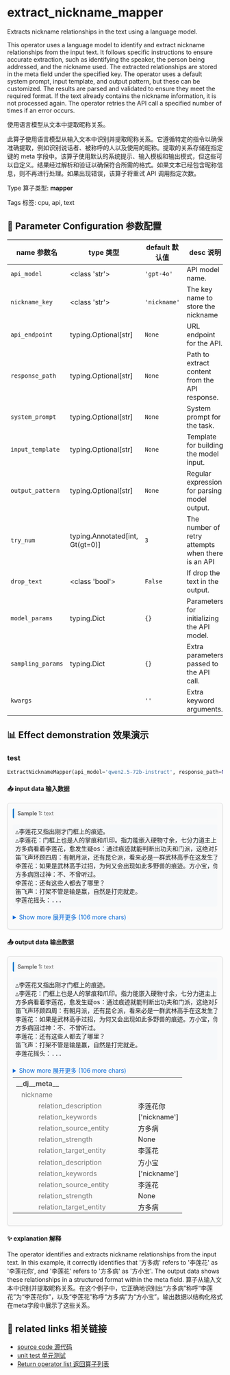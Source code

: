 # extract_nickname_mapper

Extracts nickname relationships in the text using a language model.

This operator uses a language model to identify and extract nickname relationships from the input text. It follows specific instructions to ensure accurate extraction, such as identifying the speaker, the person being addressed, and the nickname used. The extracted relationships are stored in the meta field under the specified key. The operator uses a default system prompt, input template, and output pattern, but these can be customized. The results are parsed and validated to ensure they meet the required format. If the text already contains the nickname information, it is not processed again. The operator retries the API call a specified number of times if an error occurs.

使用语言模型从文本中提取昵称关系。

此算子使用语言模型从输入文本中识别并提取昵称关系。它遵循特定的指令以确保准确提取，例如识别说话者、被称呼的人以及使用的昵称。提取的关系存储在指定键的 meta 字段中。该算子使用默认的系统提示、输入模板和输出模式，但这些可以自定义。结果经过解析和验证以确保符合所需的格式。如果文本已经包含昵称信息，则不再进行处理。如果出现错误，该算子将重试 API 调用指定次数。

Type 算子类型: **mapper**

Tags 标签: cpu, api, text

## 🔧 Parameter Configuration 参数配置
| name 参数名 | type 类型 | default 默认值 | desc 说明 |
|--------|------|--------|------|
| `api_model` | <class 'str'> | `'gpt-4o'` | API model name. |
| `nickname_key` | <class 'str'> | `'nickname'` | The key name to store the nickname |
| `api_endpoint` | typing.Optional[str] | `None` | URL endpoint for the API. |
| `response_path` | typing.Optional[str] | `None` | Path to extract content from the API response. |
| `system_prompt` | typing.Optional[str] | `None` | System prompt for the task. |
| `input_template` | typing.Optional[str] | `None` | Template for building the model input. |
| `output_pattern` | typing.Optional[str] | `None` | Regular expression for parsing model output. |
| `try_num` | typing.Annotated[int, Gt(gt=0)] | `3` | The number of retry attempts when there is an API |
| `drop_text` | <class 'bool'> | `False` | If drop the text in the output. |
| `model_params` | typing.Dict | `{}` | Parameters for initializing the API model. |
| `sampling_params` | typing.Dict | `{}` | Extra parameters passed to the API call. |
| `kwargs` |  | `''` | Extra keyword arguments. |

## 📊 Effect demonstration 效果演示
### test
```python
ExtractNicknameMapper(api_model='qwen2.5-72b-instruct', response_path=None)
```

#### 📥 input data 输入数据
<div class="sample-card" style="border:1px solid #ddd; padding:12px; margin:8px 0; border-radius:6px; background:#fafafa; box-shadow:0 1px 3px rgba(0,0,0,0.1);"><div class="sample-header" style="background:#f8f9fa; padding:4px 8px; margin-bottom:6px; border-radius:3px; font-size:0.9em; color:#666; border-left:3px solid #007acc;"><strong>Sample 1:</strong> text</div><pre style="padding:6px; background:#f6f8fa; border-radius:4px; overflow-x:auto; white-space:pre; word-wrap:normal;">△李莲花又指出刚才门框上的痕迹。
△李莲花：门框上也是人的掌痕和爪印。指力能嵌入硬物寸余，七分力道主上，三分力道垫下，还有辅以的爪式，看样子这还有昆仑派的外家功夫。
方多病看着李莲花，愈发生疑os：通过痕迹就能判断出功夫和门派，这绝对只有精通武艺之人才能做到，李莲花你到底是什么人？！
笛飞声环顾四周：有朝月派，还有昆仑派，看来必是一群武林高手在这发生了决斗！
李莲花：如果是武林高手过招，为何又会出现如此多野兽的痕迹。方小宝，你可听过江湖上有什么门派是驯兽来斗？方小宝？方小宝？
方多病回过神：不、不曾听过。
李莲花：还有这些人都去了哪里？
笛飞声：打架不管是输是赢，自然是打完就走。
李莲花摇头：...</pre><details style='margin:6px 0;'><summary style='cursor:pointer; color:#0366d6;'>Show more 展开更多 (106 more chars)</summary><pre style="padding:6px; background:#f6f8fa; border-radius:4px; overflow-x:auto; white-space:pre; word-wrap:normal;">△李莲花又指出刚才门框上的痕迹。
△李莲花：门框上也是人的掌痕和爪印。指力能嵌入硬物寸余，七分力道主上，三分力道垫下，还有辅以的爪式，看样子这还有昆仑派的外家功夫。
方多病看着李莲花，愈发生疑os：通过痕迹就能判断出功夫和门派，这绝对只有精通武艺之人才能做到，李莲花你到底是什么人？！
笛飞声环顾四周：有朝月派，还有昆仑派，看来必是一群武林高手在这发生了决斗！
李莲花：如果是武林高手过招，为何又会出现如此多野兽的痕迹。方小宝，你可听过江湖上有什么门派是驯兽来斗？方小宝？方小宝？
方多病回过神：不、不曾听过。
李莲花：还有这些人都去了哪里？
笛飞声：打架不管是输是赢，自然是打完就走。
李莲花摇头：就算打完便走，但这里是客栈，为何这么多年一直荒在这里，甚至没人来收拾一下？
笛飞声：闹鬼？这里死过这么多人，楼下又画了那么多符，所以不敢进来？
△这时，梁上又出现有东西移动的声响，李莲花、笛飞声都猛然回头看去。
</pre></details></div>

#### 📤 output data 输出数据
<div class="sample-card" style="border:1px solid #ddd; padding:12px; margin:8px 0; border-radius:6px; background:#fafafa; box-shadow:0 1px 3px rgba(0,0,0,0.1);"><div class="sample-header" style="background:#f8f9fa; padding:4px 8px; margin-bottom:6px; border-radius:3px; font-size:0.9em; color:#666; border-left:3px solid #007acc;"><strong>Sample 1:</strong> text</div><pre style="padding:6px; background:#f6f8fa; border-radius:4px; overflow-x:auto; white-space:pre; word-wrap:normal;">△李莲花又指出刚才门框上的痕迹。
△李莲花：门框上也是人的掌痕和爪印。指力能嵌入硬物寸余，七分力道主上，三分力道垫下，还有辅以的爪式，看样子这还有昆仑派的外家功夫。
方多病看着李莲花，愈发生疑os：通过痕迹就能判断出功夫和门派，这绝对只有精通武艺之人才能做到，李莲花你到底是什么人？！
笛飞声环顾四周：有朝月派，还有昆仑派，看来必是一群武林高手在这发生了决斗！
李莲花：如果是武林高手过招，为何又会出现如此多野兽的痕迹。方小宝，你可听过江湖上有什么门派是驯兽来斗？方小宝？方小宝？
方多病回过神：不、不曾听过。
李莲花：还有这些人都去了哪里？
笛飞声：打架不管是输是赢，自然是打完就走。
李莲花摇头：...</pre><details style='margin:6px 0;'><summary style='cursor:pointer; color:#0366d6;'>Show more 展开更多 (106 more chars)</summary><pre style="padding:6px; background:#f6f8fa; border-radius:4px; overflow-x:auto; white-space:pre; word-wrap:normal;">△李莲花又指出刚才门框上的痕迹。
△李莲花：门框上也是人的掌痕和爪印。指力能嵌入硬物寸余，七分力道主上，三分力道垫下，还有辅以的爪式，看样子这还有昆仑派的外家功夫。
方多病看着李莲花，愈发生疑os：通过痕迹就能判断出功夫和门派，这绝对只有精通武艺之人才能做到，李莲花你到底是什么人？！
笛飞声环顾四周：有朝月派，还有昆仑派，看来必是一群武林高手在这发生了决斗！
李莲花：如果是武林高手过招，为何又会出现如此多野兽的痕迹。方小宝，你可听过江湖上有什么门派是驯兽来斗？方小宝？方小宝？
方多病回过神：不、不曾听过。
李莲花：还有这些人都去了哪里？
笛飞声：打架不管是输是赢，自然是打完就走。
李莲花摇头：就算打完便走，但这里是客栈，为何这么多年一直荒在这里，甚至没人来收拾一下？
笛飞声：闹鬼？这里死过这么多人，楼下又画了那么多符，所以不敢进来？
△这时，梁上又出现有东西移动的声响，李莲花、笛飞声都猛然回头看去。
</pre></details><div class='meta' style='margin-top:6px;'><table style='border-collapse:collapse; margin-top:6px;'><tr><td style='padding:4px 8px; color:#555; white-space:nowrap; font-weight:bold;' colspan='2'>__dj__meta__</td></tr><tr><td style='padding:2px 8px; color:#777; white-space:nowrap; padding-left: 20px;'>nickname</td><td style='padding:2px 8px; padding-left: 20px;'><tr><td style='padding:2px 8px; color:#777; white-space:nowrap; padding-left: 60px;'>relation_description</td><td style='padding:2px 8px; padding-left: 60px;'>李莲花你</td></tr><tr><td style='padding:2px 8px; color:#777; white-space:nowrap; padding-left: 60px;'>relation_keywords</td><td style='padding:2px 8px; padding-left: 60px;'>[&#x27;nickname&#x27;]</td></tr><tr><td style='padding:2px 8px; color:#777; white-space:nowrap; padding-left: 60px;'>relation_source_entity</td><td style='padding:2px 8px; padding-left: 60px;'>方多病</td></tr><tr><td style='padding:2px 8px; color:#777; white-space:nowrap; padding-left: 60px;'>relation_strength</td><td style='padding:2px 8px; padding-left: 60px;'>None</td></tr><tr><td style='padding:2px 8px; color:#777; white-space:nowrap; padding-left: 60px;'>relation_target_entity</td><td style='padding:2px 8px; padding-left: 60px;'>李莲花</td></tr><tr><td style='padding:2px 8px; color:#777; white-space:nowrap; padding-left: 60px;'>relation_description</td><td style='padding:2px 8px; padding-left: 60px;'>方小宝</td></tr><tr><td style='padding:2px 8px; color:#777; white-space:nowrap; padding-left: 60px;'>relation_keywords</td><td style='padding:2px 8px; padding-left: 60px;'>[&#x27;nickname&#x27;]</td></tr><tr><td style='padding:2px 8px; color:#777; white-space:nowrap; padding-left: 60px;'>relation_source_entity</td><td style='padding:2px 8px; padding-left: 60px;'>李莲花</td></tr><tr><td style='padding:2px 8px; color:#777; white-space:nowrap; padding-left: 60px;'>relation_strength</td><td style='padding:2px 8px; padding-left: 60px;'>None</td></tr><tr><td style='padding:2px 8px; color:#777; white-space:nowrap; padding-left: 60px;'>relation_target_entity</td><td style='padding:2px 8px; padding-left: 60px;'>方多病</td></tr></td></tr></table></div></div>

#### ✨ explanation 解释
The operator identifies and extracts nickname relationships from the input text. In this example, it correctly identifies that '方多病' refers to '李莲花' as '李莲花你', and '李莲花' refers to '方多病' as '方小宝'. The output data shows these relationships in a structured format within the meta field.
算子从输入文本中识别并提取昵称关系。在这个例子中，它正确地识别出“方多病”称呼“李莲花”为“李莲花你”，以及“李莲花”称呼“方多病”为“方小宝”。输出数据以结构化格式在meta字段中展示了这些关系。

## 🔗 related links 相关链接
- [source code 源代码](../../../data_juicer/ops/mapper/extract_nickname_mapper.py)
- [unit test 单元测试](../../../tests/ops/mapper/test_extract_nickname_mapper.py)
- [Return operator list 返回算子列表](../../Operators.md)